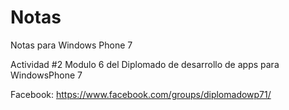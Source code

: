 Notas
====

Notas para Windows Phone 7

Actividad #2 Modulo 6 del Diplomado de desarrollo de apps para WindowsPhone 7

Facebook: https://www.facebook.com/groups/diplomadowp71/